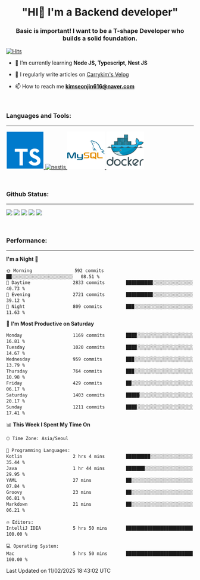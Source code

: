 <h1 align="center">"HI👋 I'm a Backend developer" </h1>
<h3 align="center">Basic is important! I want to be a T-shape Developer who builds a solid foundation.</h3>

[![Hits](https://hits.seeyoufarm.com/api/count/incr/badge.svg?url=https%3A%2F%2Fgithub.com%2Fgimseonjin&count_bg=%2318BFE5&title_bg=%23555555&icon=ko-fi.svg&icon_color=%23E7E7E7&title=hits&edge_flat=false)](https://hits.seeyoufarm.com)

- 🌱 I’m currently learning **Node JS, Typescript, Nest JS**

- 📝 I regularly write articles on [Carrykim's Velog](https://velog.io/@carrykim)

- 📫 How to reach me **kimseonjin616@naver.com**

<br/>

<h3 align="left">Languages and Tools:</h3>

***

<p align="left"> 
 <a href="https://www.typescriptlang.org/" target="_blank" rel="noreferrer"> <img src="https://raw.githubusercontent.com/devicons/devicon/master/icons/typescript/typescript-original.svg" alt="typescript" width="20%" height="20%"/> </a>
<a href="https://nestjs.com/" target="_blank" rel="noreferrer"> <img src="https://docs.nestjs.com/assets/logo-small.svg" alt="nestjs" width="20%" height="20%"/> </a> 
<a href="https://www.mysql.com/" target="_blank" rel="noreferrer"> <img src="https://raw.githubusercontent.com/devicons/devicon/master/icons/mysql/mysql-original-wordmark.svg" alt="mysql" width="20%" height="20%"/>  </a>
 <a href="https://www.docker.com/" target="_blank" rel="noreferrer"> <img src="https://raw.githubusercontent.com/devicons/devicon/master/icons/docker/docker-original-wordmark.svg" alt="docker" width="20%" height="20%"/> </a>
 </p>
</p>

<br/>

<h3 align="left">Github Status:</h3>

***

![](http://github-profile-summary-cards.vercel.app/api/cards/profile-details?username=gimseonjin&theme=nord_bright)
![](http://github-profile-summary-cards.vercel.app/api/cards/repos-per-language?username=gimseonjin&theme=nord_bright)
![](http://github-profile-summary-cards.vercel.app/api/cards/most-commit-language?username=gimseonjin&theme=nord_bright)
![](http://github-profile-summary-cards.vercel.app/api/cards/stats?username=gimseonjin&theme=nord_bright)
![](http://github-profile-summary-cards.vercel.app/api/cards/productive-time?username=gimseonjin&theme=nord_bright&utcOffset=8)


<br/>

<h3 align="left">Performance:</h3>

***

<!--START_SECTION:waka-->
**I'm a Night 🦉** 

```text
🌞 Morning                592 commits         ██░░░░░░░░░░░░░░░░░░░░░░░   08.51 % 
🌆 Daytime                2833 commits        ██████████░░░░░░░░░░░░░░░   40.73 % 
🌃 Evening                2721 commits        ██████████░░░░░░░░░░░░░░░   39.12 % 
🌙 Night                  809 commits         ███░░░░░░░░░░░░░░░░░░░░░░   11.63 % 
```
📅 **I'm Most Productive on Saturday** 

```text
Monday                   1169 commits        ████░░░░░░░░░░░░░░░░░░░░░   16.81 % 
Tuesday                  1020 commits        ████░░░░░░░░░░░░░░░░░░░░░   14.67 % 
Wednesday                959 commits         ███░░░░░░░░░░░░░░░░░░░░░░   13.79 % 
Thursday                 764 commits         ███░░░░░░░░░░░░░░░░░░░░░░   10.98 % 
Friday                   429 commits         ██░░░░░░░░░░░░░░░░░░░░░░░   06.17 % 
Saturday                 1403 commits        █████░░░░░░░░░░░░░░░░░░░░   20.17 % 
Sunday                   1211 commits        ████░░░░░░░░░░░░░░░░░░░░░   17.41 % 
```


📊 **This Week I Spent My Time On** 

```text
🕑︎ Time Zone: Asia/Seoul

💬 Programming Languages: 
Kotlin                   2 hrs 4 mins        █████████░░░░░░░░░░░░░░░░   35.44 % 
Java                     1 hr 44 mins        ███████░░░░░░░░░░░░░░░░░░   29.95 % 
YAML                     27 mins             ██░░░░░░░░░░░░░░░░░░░░░░░   07.84 % 
Groovy                   23 mins             ██░░░░░░░░░░░░░░░░░░░░░░░   06.81 % 
Markdown                 21 mins             ██░░░░░░░░░░░░░░░░░░░░░░░   06.21 % 

🔥 Editors: 
IntelliJ IDEA            5 hrs 50 mins       █████████████████████████   100.00 % 

💻 Operating System: 
Mac                      5 hrs 50 mins       █████████████████████████   100.00 % 
```


 Last Updated on 11/02/2025 18:43:02 UTC
<!--END_SECTION:waka-->

<div align="center">
  
